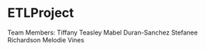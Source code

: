 # ETLProject
Team Members:
     Tiffany Teasley
     Mabel Duran-Sanchez
     Stefanee Richardson
     Melodie Vines
